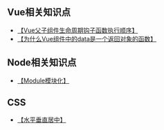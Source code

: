 ## Vue相关知识点

- [【Vue父子组件生命周期钩子函数执行顺序】](https://github.com/LewisLen/Recording/issues/1)
- [【为什么Vue组件中的data是一个返回对象的函数】](https://github.com/LewisLen/Recording/issues/1)


## Node相关知识点

- [【Module模块化】](https://github.com/LewisLen/Recording/blob/main/interview/Node/一文了解Module模块化.md)

## CSS

- [【水平垂直居中】](https://github.com/LewisLen/Recording/blob/main/interview/CSS/水平垂直居中.md)